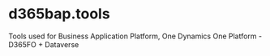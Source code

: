 # d365bap.tools
Tools used for Business Application Platform, One Dynamics One Platform - D365FO + Dataverse
